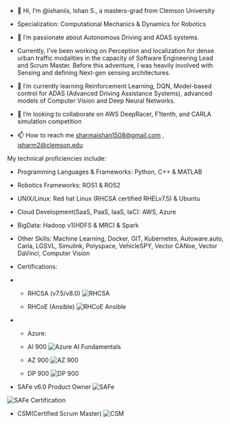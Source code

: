 - 👋 Hi, I’m @ishaniis, Ishan S., a masters-grad from Clemson University 
- Specialization: Computational Mechanics & Dynamics for Robotics
- 👀 I’m passionate about Autonomous Driving and ADAS systems.

- Currently, I've been working on Perception and localization for dense urban traffic modalities in the capacity of Software Engineering Lead and Scrum Master. Before this adventure, I was heavily involved with Sensing and defining Next-gen sensing architectures.
- 🌱 I’m currently learning Reinforcement Learning, DQN, Model-based control for ADAS (Advanced Driving Assistance Systems), advanced models of Computer Vision and Deep Neural Networks. 
- 💞️ I’m looking to collaborate on AWS DeepRacer, F1tenth, and CARLA simulation competition
- 📫 How to reach me sharmaishan1508@gmail.com , isharm2@clemson.edu 

My technical proficiencies include:
- Programming Languages & Frameworks: Python, C++ & MATLAB
- Robotics Frameworks: ROS1 & ROS2
- UNIX/Linux: Red hat Linux (RHCSA certified RHELv7.5) & Ubuntu
- Cloud Development(SaaS, PaaS, IaaS, IaC): AWS, Azure
- BigData: Hadoop v1(HDFS & MRC) & Spark
- Other Skills: Machine Learning, Docker, GIT, Kubernetes, Autoware.auto, Carla, LGSVL, Simulink, Polyspace, VehicleSPY, Vector CANoe, Vector DaVinci, Computer Vision

- Certifications:
- - RHCSA (v7.5/v8.0)
![RHCSA](https://github.com/ishaniis/machine_learning_using_python/assets/51213452/ce6d4cdc-d013-42f2-b7fd-77a0f145b96b)


  - RHCoE (Ansible)
![RHCoE Ansible](https://github.com/ishaniis/machine_learning_using_python/assets/51213452/ceba135b-1599-451e-a41e-bea613ec9336)

- - Azure:
  -  AI 900
    ![Azure AI Fundamentals](https://github.com/ishaniis/machine_learning_using_python/assets/51213452/9c86b694-705d-4b49-a644-a17768692399)

  -  AZ 900
![AZ 900](https://github.com/ishaniis/machine_learning_using_python/assets/51213452/0126c682-066e-4531-b472-f8d182080250)
  
  -  DP 900
![DP 900](https://github.com/ishaniis/machine_learning_using_python/assets/51213452/a51073e9-64b1-41ec-97f6-4b216840be1e)
    
- SAFe v6.0 Product Owner
![SAFe](https://github.com/ishaniis/machine_learning_using_python/assets/51213452/8d49f46c-a3f1-4514-9de9-71f7b3303cf3)

![SAFe Certification](https://github.com/ishaniis/machine_learning_using_python/assets/51213452/8bc068ba-769e-4306-aa9b-2d0dbafe9126)

- CSM(Certified Scrum Master)
![CSM](https://github.com/ishaniis/machine_learning_using_python/assets/51213452/11d785a9-159c-44d3-ab80-37bfeed50f03)


<!---
ishaniis/ishaniis is a ✨ special ✨ repository because its `README.md` (this file) appears on your GitHub profile.
You can click the Preview link to take a look at your changes.
--->
